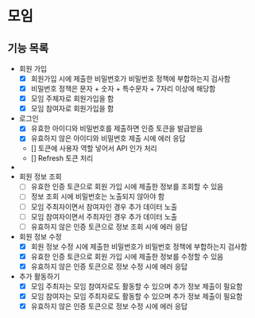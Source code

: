 # 모임

## 기능 목록
- 회원 가입
  - [x] 회원가입 시에 제출한 비밀번호가 비밀번호 정책에 부합하는지 검사함
  - [x] 비밀번호 정책은 문자 + 숫자 + 특수문자 + 7자리 이상에 해당함
  - [x] 모임 주체자로 회원가입을 함
  - [x] 모임 참여자로 회원가입을 함
- 로그인
  - [x] 유효한 아이디와 비밀번호를 제출하면 인증 토큰을 발급받음
  - [x] 유효하지 않은 아이디와 비밀번호 제출 시에 에러 응답
  - [] 토큰에 사용자 역할 넣어서 API 인가 처리
  - [] Refresh 토큰 처리
- 
- 회원 정보 조회
  - [ ] 유효한 인증 토큰으로 회원 가입 시에 제출한 정보를 조회할 수 있음
  - [ ] 정보 조회 시에 비밀번호는 노출되지 않아야 함
  - [ ] 모임 주최자이면서 참여자인 경우 추가 데이터 노출
  - [ ] 모임 참여자이면서 주최자인 경우 추가 데이터 노출
  - [ ] 유효하지 않은 인증 토큰으로 정보 조회 시에 에러 응답
- 회원 정보 수정
  - [x] 회원 정보 수정 시에 제출한 비밀번호가 비밀번호 정책에 부합하는지 검사함
  - [x] 유효한 인증 토큰으로 회원 가입 시에 제출한 정보를 수정할 수 있음
  - [x] 유효하지 않은 인증 토큰으로 정보 수정 시에 에러 응답
- 추가 활동하기
  - [x] 모임 주최자는 모임 참여자로도 활동할 수 있으며 추가 정보 제출이 필요함
  - [x] 모임 참여자는 모임 주최자로도 활동할 수 있으며 추가 정보 제출이 필요함
  - [x] 유효하지 않은 인증 토큰으로 정보 수정 시에 에러 응답
